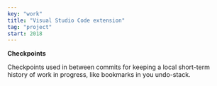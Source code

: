 ```yaml
---
key: "work"
title: "Visual Studio Code extension"
tag: "project"
start: 2018
---
```

**Checkpoints**

Checkpoints used in between commits for keeping a local short-term history of work in progress, like bookmarks in you undo-stack.